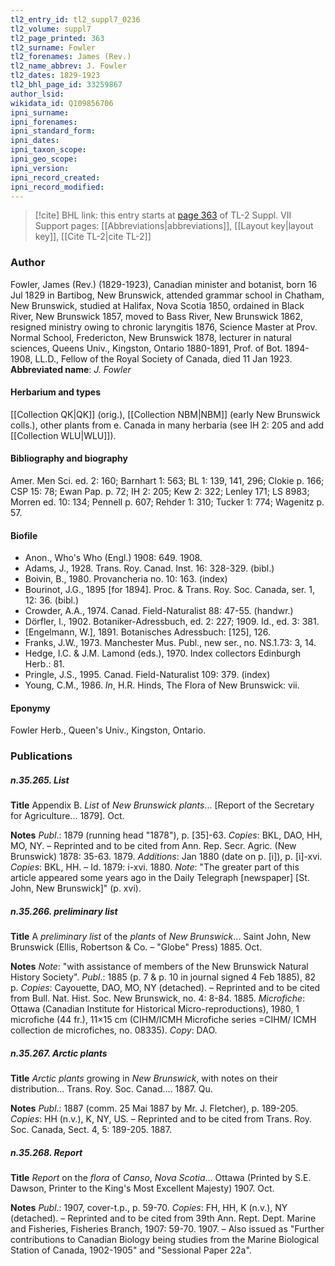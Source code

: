 ```yaml
---
tl2_entry_id: tl2_suppl7_0236
tl2_volume: suppl7
tl2_page_printed: 363
tl2_surname: Fowler
tl2_forenames: James (Rev.)
tl2_name_abbrev: J. Fowler
tl2_dates: 1829-1923
tl2_bhl_page_id: 33259867
author_lsid: 
wikidata_id: Q109856706
ipni_surname: 
ipni_forenames: 
ipni_standard_form: 
ipni_dates: 
ipni_taxon_scope: 
ipni_geo_scope: 
ipni_version: 
ipni_record_created: 
ipni_record_modified:
---
```


> [!cite] BHL link: this entry starts at [page 363](https://www.biodiversitylibrary.org/page/33259867) of TL-2 Suppl. VII
> Support pages: [[Abbreviations|abbreviations]], [[Layout key|layout key]], [[Cite TL-2|cite TL-2]]

### Author

Fowler, James (Rev.) (1829-1923), Canadian minister and botanist, born 16 Jul 1829 in Bartibog, New Brunswick, attended grammar school in Chatham, New Brunswick, studied at Halifax, Nova Scotia 1850, ordained in Black River, New Brunswick 1857, moved to Bass River, New Brunswick 1862, resigned ministry owing to chronic laryngitis 1876, Science Master at Prov. Normal School, Fredericton, New Brunswick 1878, lecturer in natural sciences, Queens Univ., Kingston, Ontario 1880-1891, Prof. of Bot. 1894-1908, LL.D., Fellow of the Royal Society of Canada, died 11 Jan 1923. 
**Abbreviated name**: *J. Fowler*

#### Herbarium and types

[[Collection QK|QK]] (orig.), [[Collection NBM|NBM]] (early New Brunswick colls.), other plants from e. Canada in many herbaria (see IH 2: 205 and add [[Collection WLU|WLU]]).

#### Bibliography and biography

Amer. Men Sci. ed. 2: 160; Barnhart 1: 563; BL 1: 139, 141, 296; Clokie p. 166; CSP 15: 78; Ewan Pap. p. 72; IH 2: 205; Kew 2: 322; Lenley 171; LS 8983; Morren ed. 10: 134; Pennell p. 607; Rehder 1: 310; Tucker 1: 774; Wagenitz p. 57.

#### Biofile

- Anon., Who's Who (Engl.) 1908: 649. 1908.
- Adams, J., 1928. Trans. Roy. Canad. Inst. 16: 328-329. (bibl.)
- Boivin, B., 1980. Provancheria no. 10: 163. (index)
- Bourinot, J.G., 1895 \[for 1894\]. Proc. & Trans. Roy. Soc. Canada, ser. 1, 12: 36. (bibl.)
- Crowder, A.A., 1974. Canad. Field-Naturalist 88: 47-55. (handwr.)
- Dörfler, I., 1902. Botaniker-Adressbuch, ed. 2: 227; 1909. Id., ed. 3: 381.
- \[Engelmann, W.\], 1891. Botanisches Adressbuch: \[125\], 126.
- Franks, J.W., 1973. Manchester Mus. Publ., new ser., no. NS.1.73: 3, 14.
- Hedge, I.C. & J.M. Lamond (eds.), 1970. Index collectors Edinburgh Herb.: 81.
- Pringle, J.S., 1995. Canad. Field-Naturalist 109: 379. (index)
- Young, C.M., 1986. *In*, H.R. Hinds, The Flora of New Brunswick: vii.

#### Eponymy

Fowler Herb., Queen's Univ., Kingston, Ontario.

### Publications

##### n.35.265. List

**Title**
Appendix B. *List* of *New Brunswick plants*... \[Report of the Secretary for Agriculture... 1879\]. Oct.

**Notes**
*Publ*.: 1879 (running head "1878"), p. \[35\]-63. *Copies*: BKL, DAO, HH, MO, NY. – Reprinted and to be cited from Ann. Rep. Secr. Agric. (New Brunswick) 1878: 35-63. 1879.
*Additions*: Jan 1880 (date on p. \[i\]), p. \[i\]-xvi. *Copies*: BKL, HH. – Id. 1879: i-xvi. 1880.
*Note*: "The greater part of this article appeared some years ago in the Daily Telegraph \[newspaper\] \[St. John, New Brunswick\]" (p. xvi).

##### n.35.266. preliminary list

**Title**
A *preliminary list* of the *plants* of *New Brunswick*... Saint John, New Brunswick (Ellis, Robertson & Co. – "Globe" Press) 1885. Oct.

**Notes**
*Note*: "with assistance of members of the New Brunswick Natural History Society".
*Publ*.: 1885 (p. 7 & p. 10 in journal signed 4 Feb 1885), 82 p. *Copies*: Cayouette, DAO, MO, NY (detached). – Reprinted and to be cited from Bull. Nat. Hist. Soc. New Brunswick, no. 4: 8-84. 1885. *Microfiche*: Ottawa (Canadian Institute for Historical Micro-reproductions), 1980, 1 microfiche (44 fr.), 11×15 cm (CIHM/ICMH Microfiche series =CIHM/ ICMH collection de microfiches, no. 08335). *Copy*: DAO.

##### n.35.267. Arctic plants

**Title**
*Arctic plants* growing in *New Brunswick*, with notes on their distribution... Trans. Roy. Soc. Canad.... 1887. Qu.

**Notes**
*Publ*.: 1887 (comm. 25 Mai 1887 by Mr. J. Fletcher), p. 189-205. *Copies*: HH (n.v.), K, NY, US. – Reprinted and to be cited from Trans. Roy. Soc. Canada, Sect. 4, 5: 189-205. 1887.

##### n.35.268. Report

**Title**
*Report* on the *flora* of *Canso*, *Nova Scotia*... Ottawa (Printed by S.E. Dawson, Printer to the King's Most Excellent Majesty) 1907. Oct.

**Notes**
*Publ*.: 1907, cover-t.p., p. 59-70. *Copies*: FH, HH, K (n.v.), NY (detached). – Reprinted and to be cited from 39th Ann. Rept. Dept. Marine and Fisheries, Fisheries Branch, 1907: 59-70. 1907. – Also issued as "Further contributions to Canadian Biology being studies from the Marine Biological Station of Canada, 1902-1905" and "Sessional Paper 22a".

